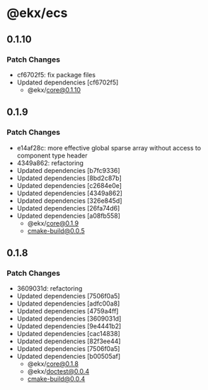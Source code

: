 # @ekx/ecs

## 0.1.10

### Patch Changes

- cf6702f5: fix package files
- Updated dependencies [cf6702f5]
  - @ekx/core@0.1.10

## 0.1.9

### Patch Changes

- e14af28c: more effective global sparse array without access to component type header
- 4349a862: refactoring
- Updated dependencies [b7fc9336]
- Updated dependencies [8bd2c87b]
- Updated dependencies [c2684e0e]
- Updated dependencies [4349a862]
- Updated dependencies [326e845d]
- Updated dependencies [26fa74d6]
- Updated dependencies [a08fb558]
  - @ekx/core@0.1.9
  - cmake-build@0.0.5

## 0.1.8

### Patch Changes

- 3609031d: refactoring
- Updated dependencies [7506f0a5]
- Updated dependencies [adfc00a8]
- Updated dependencies [4759a4ff]
- Updated dependencies [3609031d]
- Updated dependencies [9e4441b2]
- Updated dependencies [cac14838]
- Updated dependencies [82f3ee44]
- Updated dependencies [7506f0a5]
- Updated dependencies [b00505af]
  - @ekx/core@0.1.8
  - @ekx/doctest@0.0.4
  - cmake-build@0.0.4
